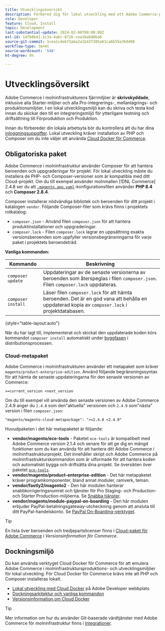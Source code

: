 ```yaml
---
title: Utvecklingsöversikt
description: Förbered dig för lokal utveckling med ett Adobe Commerce-projekt för molninfrastruktur.
role: Developer
feature: Cloud, Install
topic: Development
last-substantial-update: 2024-02-06T00:00:00Z
exl-id: 14fb0b41-1c3a-4abc-8726-cea16ab00ba8
source-git-commit: 1cea1cdebf3aba2a1b43f305a61ca6b55e3b9d08
workflow-type: tm+mt
source-wordcount: '548'
ht-degree: 0%

---
```


# Utvecklingsöversikt

Adobe Commerce i molninfrastrukturens fjärrmiljöer är **skrivskyddade**, inklusive alla Starter-miljöer och alla Pro-integrerings-, mellanlagrings- och produktionsmiljöer. I en lokal utvecklingsmiljö kan du skriva och testa kod innan du skickar den till en integreringsmiljö för ytterligare testning och driftsättning till Förproduktion och Produktion.

Innan du förbereder din lokala arbetsyta bör du kontrollera att du har dina [inloggningsuppgifter](../../get-started/prepare-workspace.md). Lokal utveckling kräver installation av PHP och Composer om du inte väljer att använda [Cloud Docker för Commerce](#docker-environment).

## Obligatoriska paket

Adobe Commerce i molninfrastruktur använder Composer för att hantera beroenden och uppgraderingar för projekt. För lokal utveckling måste du installera de PHP- och Composer-versioner som är kompatibla med ditt Cloud-projekt. Om du till exempel använder molnmallen [!DNL Commerce] 2.4.8 ser du att [`.magento.app.yaml`](https://github.com/magento/magento-cloud/blob/2.4.8/.magento.app.yaml)-konfigurationsfilen använder **PHP 8.4** och **Composer 2.8.4**.

Composer installerar nödvändiga bibliotek och beroenden för ditt projekt i katalogen `vendor`. Följande Composer-filer som krävs finns i projektets rotkatalog:

- `composer.json` - Använd filen `composer.json` för att hantera produktinstallationer och uppgraderingar.
- `composer.lock` - Filen `composer.lock` lagrar en uppsättning exakta versionsberoenden som uppfyller versionsbegränsningarna för varje paket i projektets beroendeträd.

**Vanliga kommandon:**

| Kommando | Beskrivning |
|--------------------|----------------------------------------------------------------------------------------------------------------------------------------------------------|
| `composer update` | Uppdateringar av de senaste versionerna av beroenden som återspeglas i filen `composer.json`. Filen `composer.lock` uppdateras. |
| `composer install` | Läser filen `composer.lock` för att hämta beroenden. Det är en god vana att behålla en uppdaterad kopia av `composer.lock` i projektdatabasen. |

{style="table-layout:auto"}

När du har lagt till, implementerat och skickat den uppdaterade koden körs kommandot `composer install` automatiskt under [byggfasen](../deploy/process.md#build-phase-build-phase) i distributionsprocessen.

### Cloud-metapaket

Adobe Commerce i molninfrastrukturen använder ett metapaket som kräver `magento/product-enterprise-edition`. Använd följande begränsningssyntax för att hämta de senaste uppdateringarna för den senaste versionen av Commerce:

```text
>=current_version <next_version
```

Om du till exempel vill använda den senaste versionen av Adobe Commerce 2.4.9 anger du `2.4.8` som den&quot;aktuella&quot; versionen och `2.4.9` som&quot;nästa&quot; version i filen `composer.json`:

```text
"magento/magento-cloud-metapackage": ">=2.4.8 <2.4.9"
```

Huvudpaketen i det här metapaketet är följande:

- **vendor/magento/ece-tools** - Paketet `ece-tools` är kompatibelt med Adobe Commerce version 2.1.4 och senare för att ge dig en mängd funktioner som du kan använda för att hantera ditt Adobe Commerce i molninfrastrukturprojekt. Det innehåller skript och Adobe Commerce på molninfrastrukturskommandon som är utformade för att hantera koden och automatiskt bygga och driftsätta dina projekt. Se översikten över paketet [`ece-tools`](../dev-tools/package-overview.md).
- **vendor/magento/product-enterprise-edition** - Det här metapaketet kräver programkomponenter, bland annat moduler, ramverk, teman.
- **vendor/fastly2/magento2** - Den här modulen hanterar snabbkorrigeringsnumret och tjänster för Pro Staging- och Production- och Starter Production-miljöerna. Se [Snabba tjänster](/help/cloud-guide/cdn/fastly.md#fastly-cdn-module-for-magento-2).
- **vendor/magento/module-paypal-on-boarding** - Den här modulen erbjuder PayPal-betalningsgateway-utcheckning genom att ansluta till ditt PayPal-handelskonto. Se [PayPal On-Boarding-verktyget](../store/paypal.md).

>[!TIP]
>
>En lista över beroenden och tredjepartslicenser finns i [Cloud-paket för Adobe Commerce](/help/cloud-guide/release-notes/cloud-packages.md) i _Versionsinformation för Commerce_.

## Dockningsmiljö

Du kan använda verktyget Cloud Docker för Commerce för att emulera Adobe Commerce i molninfrastruktursproduktions- och utvecklingsmiljöer för lokal utveckling. För Cloud Docker för Commerce krävs inte att PHP och Composer installeras lokalt.

- [Lokal utveckling med Cloud Docker](https://developer.adobe.com/commerce/cloud-tools/docker/setup/) på Adobe Developer webbplats
- [Dockningsarkitektur och vanliga kommandon](../dev-tools/cloud-docker.md)
- [Versionsinformation om Cloud Docker](../release-notes/cloud-docker.md)

>[!TIP]
>
>Mer information om hur du använder Git-baserade värdtjänster med Adobe Commerce för molninfrastruktur finns i [Integrationer](../integrations/overview.md).
